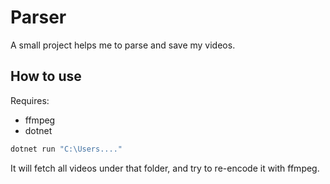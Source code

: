 # Parser

A small project helps me to parse and save my videos.

## How to use

Requires:

- ffmpeg
- dotnet

```bash
dotnet run "C:\Users...."
```

It will fetch all videos under that folder, and try to re-encode it with ffmpeg.
